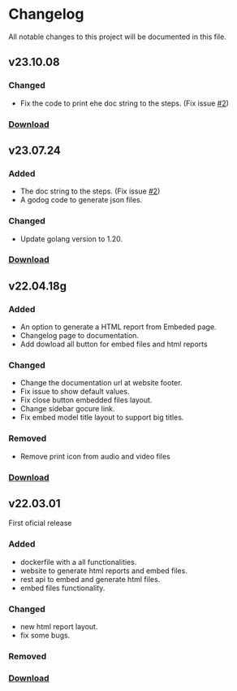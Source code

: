 # Changelog
All notable changes to this project will be documented in this file.

## v23.10.08
### Changed
- Fix the code to print ehe doc string to the steps. (Fix issue [#2](https://gitlab.com/rodrigoodhin/gocure/-/issues/3))

### [Download](https://gitlab.com/rodrigoodhin/gocure/-/releases/v23.10.08)

## v23.07.24
### Added
- The doc string to the steps. (Fix issue [#2](https://gitlab.com/rodrigoodhin/gocure/-/issues/2))
- A godog code to generate json files.

### Changed
- Update golang version to 1.20.

### [Download](https://gitlab.com/rodrigoodhin/gocure/-/releases/v23.07.24)

## v22.04.18g
### Added
- An option to generate a HTML report from Embeded page.
- Changelog page to documentation.
- Add dowload all button for embed files and html reports

### Changed
- Change the documentation url at website footer.
- Fix issue to show default values.
- Fix close button embedded files layout.
- Change sidebar gocure link.
- Fix embed model title layout to support big titles.

### Removed
- Remove print icon from audio and video files
  
### [Download](https://gitlab.com/rodrigoodhin/gocure/-/releases/v22.04.18)

## v22.03.01 
First oficial release

### Added
- dockerfile with a all functionalities.
- website to generate html reports and embed files.
- rest api to embed and generate html files.
- embed files functionality.

### Changed
- new html report layout.
- fix some bugs.

### Removed

### [Download](https://gitlab.com/rodrigoodhin/gocure/-/releases/v22.03.01)


